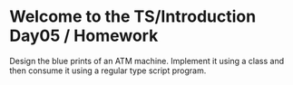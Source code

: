 # Welcome to the TS/Introduction Day05 / Homework


Design the blue prints of an ATM machine. Implement it using a class and then
consume it using a regular type script program.
